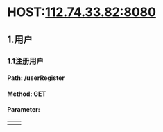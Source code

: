# HOST:[112.74.33.82:8080](/112.74.33.82:8080)

## 1.用户

### 1.1注册用户

#### Path: /userRegister

#### Method: GET

#### Parameter:

|  |  |
| :--- | :--- |
|  |  |



